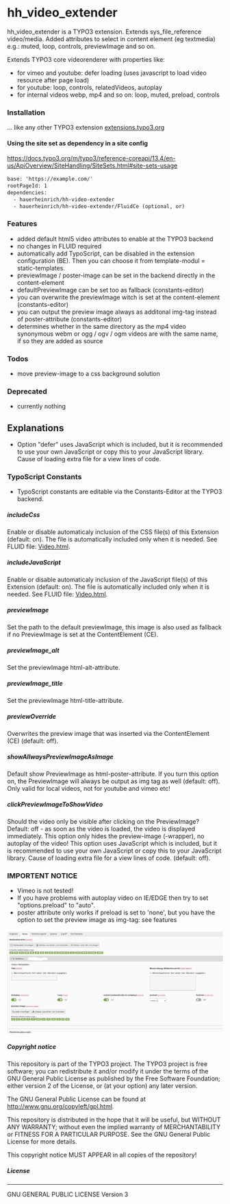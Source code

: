 # hh_video_extender
hh_video_extender is a TYPO3 extension.
Extends sys_file_reference video/media. Added attributes to select in content element (eg textmedia) e.g.: muted, loop, controls, previewImage and so on.

Extends TYPO3 core videorenderer with properties like:
- for vimeo and youtube: defer loading (uses javascript to load video resource after page load)
- for youtube: loop, controls, relatedVideos, autoplay
- for internal videos webp, mp4 and so on: loop, muted, preload, controls

### Installation
... like any other TYPO3 extension [extensions.typo3.org](https://extensions.typo3.org/extension/hh_video_extender/ "TYPO3 Extension Repository")

#### Using the site set as dependency in a site config
https://docs.typo3.org/m/typo3/reference-coreapi/13.4/en-us/ApiOverview/SiteHandling/SiteSets.html#site-sets-usage

```
base: 'https://example.com/'
rootPageId: 1
dependencies:
  - hauerheinrich/hh-video-extender
  - hauerheinrich/hh-video-extender/FluidCe (optional, or)
```

### Features
- added default html5 video attributes to enable at the TYPO3 backend
- no changes in FLUID required
- automatically add TypoScript, can be disabled in the extension configuration (BE). Then you can choose it from template-modul = static-templates.
- previewImage / poster-image can be set in the backend directly in the content-element
- defaultPreviewImage can be set too as fallback (constants-editor)
- you can overwrite the previewImage witch is set at the content-element (constants-editor)
- you can output the preview image always as additonal img-tag instead of poster-attribute (constants-editor)
- determines whether in the same directory as the mp4 video synonymous webm or ogg / ogv / ogm videos are with the same name, if so they are added as source

### Todos
- move preview-image to a css background solution

### Deprecated
- currently nothing

## Explanations
- Option "defer" uses JavaScript which is included, but it is recommended to use your own JavaScript or copy this to your JavaScript library. Cause of loading extra file for a view lines of code.

### TypoScript Constants
- TypoScript constants are editable via the Constants-Editor at the TYPO3 backend.

##### includeCss
Enable or disable automaticaly inclusion of the CSS file(s) of this Extension (default: on).
The file is automatically included only when it is needed. See FLUID file: [Video.html](Resources/Private/Partials/Media/Type/Video.html).
##### includeJavaScript
Enable or disable automaticaly inclusion of the JavaScript file(s) of this Extension (default: on).
The file is automatically included only when it is needed. See FLUID file: [Video.html](Resources/Private/Partials/Media/Type/Video.html).
##### previewImage
Set the path to the default previewImage, this image is also used as fallback if no PreviewImage is set at the ContentElement (CE).
##### previewImage_alt
Set the previewImage html-alt-attribute.
##### previewImage_title
Set the previewImage html-title-attribute.
##### previewOverride
Overwrites the preview image that was inserted via the ContentElement (CE) (default: off).
##### showAllwaysPreviewImageAsImage
Default show PreviewImage as html-poster-attribute. If you turn this option on, the PreviewImage will always be output as img tag as well (default: off).
Only valid for local videos, not for youtube and vimeo etc!
##### clickPreviewImageToShowVideo
Should the video only be visible after clicking on the PreviewImage? Default: off - as soon as the video is loaded, the video is displayed immediately. This option only hides the preview-image (-wrapper), no autoplay of the video!
This option uses JavaScript which is included, but it is recommended to use your own JavaScript or copy this to your JavaScript library. Cause of loading extra file for a view lines of code.
(default: off).

### IMPORTENT NOTICE
- Vimeo is not tested!
- If you have problems with autoplay video on IE/EDGE then try to set "options.preload" to "auto".
- poster attribute only works if preload is set to 'none', but you have the option to set the preview image as img-tag: see features

![example picture from backend](github/images/preview.jpg?raw=true "Title")

##### Copyright notice

This repository is part of the TYPO3 project. The TYPO3 project is
free software; you can redistribute it and/or modify
it under the terms of the GNU General Public License as published by
the Free Software Foundation; either version 2 of the License, or
(at your option) any later version.

The GNU General Public License can be found at
http://www.gnu.org/copyleft/gpl.html.

This repository is distributed in the hope that it will be useful,
but WITHOUT ANY WARRANTY; without even the implied warranty of
MERCHANTABILITY or FITNESS FOR A PARTICULAR PURPOSE.  See the
GNU General Public License for more details.

This copyright notice MUST APPEAR in all copies of the repository!

##### License
----
GNU GENERAL PUBLIC LICENSE Version 3
